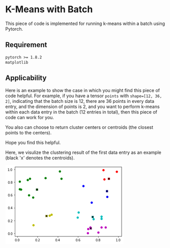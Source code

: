 # K-Means with Batch

This piece of code is implemented for running k-means within a batch using Pytorch.

## Requirement
```
pytorch >= 1.8.2
matplotlib
```

## Applicability

Here is an example to show the case in which you might find this piece of code helpful. For example, if you have a tensor `points` with `shape=[12, 36, 2]`, indicating that the batch size is 12, there are 36 points in every data entry, and the dimension of points is 2, and you want to perform k-means within each data entry in the batch (12 entries in total), then this piece of code can work for you.

You also can choose to return cluster centers or centroids (the closest points to the centers).

Hope you find this helpful.

Here, we visulize the clustering result of the first data entry as an example (black 'x' denotes the centroids).

![](assets/fig.png)
